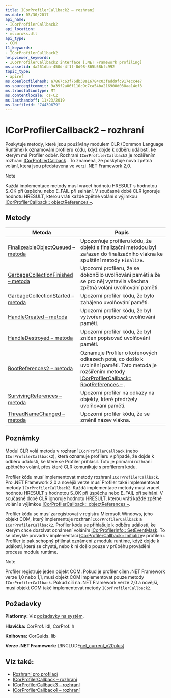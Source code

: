 ```yaml
---
title: ICorProfilerCallback2 – rozhraní
ms.date: 03/30/2017
api_name:
- ICorProfilerCallback2
api_location:
- mscorwks.dll
api_type:
- COM
f1_keywords:
- ICorProfilerCallback2
helpviewer_keywords:
- ICorProfilerCallback2 interface [.NET Framework profiling]
ms.assetid: 4a261dba-450d-4f1f-8d98-865b58bfc992
topic_type:
- apiref
ms.openlocfilehash: a7867c63f76db38a16784c03fadd9fc917ecc4e7
ms.sourcegitcommit: 9a39f2a06f110c9c7ca54ba216900d038aa14ef3
ms.translationtype: MT
ms.contentlocale: cs-CZ
ms.lasthandoff: 11/23/2019
ms.locfileid: "74439679"
---
```

# <a name="icorprofilercallback2-interface"></a>ICorProfilerCallback2 – rozhraní
Poskytuje metody, které jsou používány modulem CLR (Common Language Runtime) k oznamování profileru kódu, když dojde k odběru událostí, ke kterým má Profiler odběr. Rozhraní `ICorProfilerCallback2` je rozšířením rozhraní [ICorProfilerCallback](../../../../docs/framework/unmanaged-api/profiling/icorprofilercallback-interface.md) . To znamená, že poskytuje nová zpětná volání, která jsou představena ve verzi .NET Framework 2,0.  
  
> [!NOTE]
> Každá implementace metody musí vracet hodnotu HRESULT s hodnotou S_OK při úspěchu nebo E_FAIL při selhání. V současné době CLR ignoruje hodnotu HRESULT, kterou vrátí každé zpětné volání s výjimkou [ICorProfilerCallback:: objectReferences –](../../../../docs/framework/unmanaged-api/profiling/icorprofilercallback-objectreferences-method.md).  
  
## <a name="methods"></a>Metody  
  
|Metoda|Popis|  
|------------|-----------------|  
|[FinalizeableObjectQueued – metoda](../../../../docs/framework/unmanaged-api/profiling/icorprofilercallback2-finalizeableobjectqueued-method.md)|Upozorňuje profileru kódu, že objekt s finalizační metodou byl zařazen do finalizačního vlákna ke spuštění metody `Finalize`.|  
|[GarbageCollectionFinished – metoda](../../../../docs/framework/unmanaged-api/profiling/icorprofilercallback2-garbagecollectionfinished-method.md)|Upozorní profileru, že se dokončilo uvolňování paměti a že se pro něj vystavila všechna zpětná volání uvolňování paměti.|  
|[GarbageCollectionStarted – metoda](../../../../docs/framework/unmanaged-api/profiling/icorprofilercallback2-garbagecollectionstarted-method.md)|Upozorní profiler kódu, že bylo zahájeno uvolňování paměti.|  
|[HandleCreated – metoda](../../../../docs/framework/unmanaged-api/profiling/icorprofilercallback2-handlecreated-method.md)|Upozorní profiler kódu, že byl vytvořen popisovač uvolňování paměti.|  
|[HandleDestroyed – metoda](../../../../docs/framework/unmanaged-api/profiling/icorprofilercallback2-handledestroyed-method.md)|Upozorní profiler kódu, že byl zničen popisovač uvolňování paměti.|  
|[RootReferences2 – metoda](../../../../docs/framework/unmanaged-api/profiling/icorprofilercallback2-rootreferences2-method.md)|Oznamuje Profiler o kořenových odkazech poté, co došlo k uvolnění paměti. Tato metoda je rozšířením metody [ICorProfilerCallback:: RootReferences –](../../../../docs/framework/unmanaged-api/profiling/icorprofilercallback-rootreferences-method.md) .|  
|[SurvivingReferences – metoda](../../../../docs/framework/unmanaged-api/profiling/icorprofilercallback2-survivingreferences-method.md)|Upozorní profiler na odkazy na objekty, které předržely uvolňování paměti.|  
|[ThreadNameChanged – metoda](../../../../docs/framework/unmanaged-api/profiling/icorprofilercallback2-threadnamechanged-method.md)|Upozorní profiler kódu, že se změnil název vlákna.|  
  
## <a name="remarks"></a>Poznámky  
 Modul CLR volá metodu v rozhraní `ICorProfilerCallback` (nebo `ICorProfilerCallback2`), která oznamuje profileru v případě, že dojde k odběru události, ke které se Profiler přihlásil. Toto je primární rozhraní zpětného volání, přes které CLR komunikuje s profilerem kódu.  
  
 Profiler kódu musí implementovat metody rozhraní `ICorProfilerCallback`. Pro .NET Framework 2,0 a novější verze musí Profiler také implementovat metody `ICorProfilerCallback2`. Každá implementace metody musí vracet hodnotu HRESULT s hodnotou S_OK při úspěchu nebo E_FAIL při selhání. V současné době CLR ignoruje hodnotu HRESULT, kterou vrátí každé zpětné volání s výjimkou [ICorProfilerCallback:: objectReferences –](../../../../docs/framework/unmanaged-api/profiling/icorprofilercallback-objectreferences-method.md).  
  
 Profiler kódu se musí zaregistrovat v registru Microsoft Windows, jeho objekt COM, který implementuje rozhraní `ICorProfilerCallback` a `ICorProfilerCallback2`. Profiler kódu se přihlašuje k odběru událostí, ke kterým chce dostávat oznámení voláním [ICorProfilerInfo:: SetEventMask](../../../../docs/framework/unmanaged-api/profiling/icorprofilerinfo-seteventmask-method.md). To se obvykle provádí v implementaci [ICorProfilerCallback:: Initialize](../../../../docs/framework/unmanaged-api/profiling/icorprofilercallback-initialize-method.md)v profileru. Profiler je pak schopný přijímat oznámení z modulu runtime, když dojde k události, která se chystá, nebo k ní došlo pouze v průběhu provádění procesu modulu runtime.  
  
> [!NOTE]
> Profiler registruje jeden objekt COM. Pokud je profiler cílen .NET Framework verze 1,0 nebo 1,1, musí objekt COM implementovat pouze metody `ICorProfilerCallback`. Pokud cílí na .NET Framework verze 2,0 a novější, musí objekt COM také implementovat metody `ICorProfilerCallback2`.  
  
## <a name="requirements"></a>Požadavky  
 **Platformy:** Viz [požadavky na systém](../../../../docs/framework/get-started/system-requirements.md).  
  
 **Hlavička:** CorProf. idl, CorProf. h  
  
 **Knihovna:** CorGuids. lib  
  
 **Verze .NET Framework:** [!INCLUDE[net_current_v20plus](../../../../includes/net-current-v20plus-md.md)]  
  
## <a name="see-also"></a>Viz také:

- [Rozhraní pro profilaci](../../../../docs/framework/unmanaged-api/profiling/profiling-interfaces.md)
- [ICorProfilerCallback – rozhraní](../../../../docs/framework/unmanaged-api/profiling/icorprofilercallback-interface.md)
- [ICorProfilerCallback3 – rozhraní](../../../../docs/framework/unmanaged-api/profiling/icorprofilercallback3-interface.md)
- [ICorProfilerCallback4 – rozhraní](../../../../docs/framework/unmanaged-api/profiling/icorprofilercallback4-interface.md)
